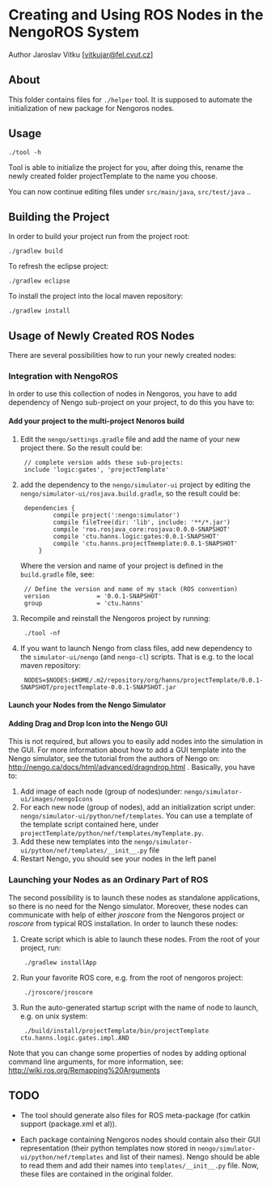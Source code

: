 Creating and Using ROS Nodes in the NengoROS System
================================================

Author Jaroslav Vitku [vitkujar@fel.cvut.cz]


About
------

This folder contains files for `./helper` tool. It is supposed to automate the initialization of new package for Nengoros nodes.

Usage
---------------

	./tool -h


Tool is able to initialize the project for you, after doing this, rename the newly created folder projectTemplate to the name you choose. 

You can now continue editing files under `src/main/java`, `src/test/java` ..

Building the Project
----------------------

In order to build your project run from the project root:

	./gradlew build
	
To refresh the eclipse project:

	./gradlew eclipse
	
To install the project into the local maven repository:

	./gradlew install
	

Usage of Newly Created ROS Nodes
---------------------------------

There are several possibilities how to run your newly created nodes:

### Integration with NengoROS
In order to use this collection of nodes in Nengoros, you have to add dependency of Nengo sub-project on your project, to do this you have to:
#### Add your project to the multi-project Nenoros build
1. Edit the `nengo/settings.gradle` file and add the name of your new project there. So the result could be:

		// complete version adds these sub-projects:
		include 'logic:gates', 'projectTemplate'
	
2. add the dependency to the `nengo/simulator-ui` project by editing the `nengo/simulator-ui/rosjava.build.gradle`, so the result could be:	

		dependencies {
			    compile project(':nengo:simulator')
			    compile fileTree(dir: 'lib', include: '**/*.jar')
			    compile 'ros.rosjava_core:rosjava:0.0.0-SNAPSHOT'
			    compile 'ctu.hanns.logic:gates:0.0.1-SNAPSHOT'
				compile 'ctu.hanns.projectTmemplate:0.0.1-SNAPSHOT'
			}

	Where the version and name of your project is defined in the `build.gradle` file, see:

		// Define the version and name of my stack (ROS convention)
		version             = '0.0.1-SNAPSHOT'
		group               = 'ctu.hanns'

3. Recompile and reinstall the Nengoros project by running:

		./tool -nf

4. If you want to launch Nengo from class files, add new dependency to the `simulator-ui/nengo` (and `nengo-cl`) scripts. That is e.g. to the local maven repository:

		NODES=$NODES:$HOME/.m2/repository/org/hanns/projectTemplate/0.0.1-SNAPSHOT/projectTemplate-0.0.1-SNAPSHOT.jar 

#### Launch your Nodes from the Nengo Simulator


#### Adding Drag and Drop Icon into the Nengo GUI
This is not required, but allows you to easily add nodes into the simulation in the GUI. For more information about how to add a GUI template into the Nengo simulator, see the tutorial from the authors of Nengo on: http://nengo.ca/docs/html/advanced/dragndrop.html .
Basically, you have to:

1. Add image of each node (group of nodes)under: `nengo/simulator-ui/images/nengoIcons`
2. For each new node (group of nodes), add an initialization script under: `nengo/simulator-ui/python/nef/templates`. You can use a template of the template script contained here, under `projectTemplate/python/nef/templates/myTemplate.py`.
3. Add these new templates into the `nengo/simulator-ui/python/nef/templates/__init__.py` file
4. Restart Nengo, you should see your nodes in the left panel



### Launching your Nodes as an Ordinary Part of ROS
The second possibility is to launch these nodes as standalone applications, so there is no need for the Nengo simulator. Moreover, these nodes can communicate with help of either *jroscore* from the Nengoros project or *roscore* from typical ROS installation. In order to launch these nodes:

1. Create script which is able to launch these nodes. From the root of your project, run:

		./gradlew installApp
2. Run your favorite ROS core, e.g. from the root of nengoros project:

		./jroscore/jroscore 

3. Run the auto-generated startup script with the name of node to launch, e.g. on unix system:

		./build/install/projectTemplate/bin/projectTemplate ctu.hanns.logic.gates.impl.AND

Note that you can change some properties of nodes by adding optional command line arguments, for more information, see: http://wiki.ros.org/Remapping%20Arguments


TODO
---------

* 	The tool should generate also files for ROS meta-package (for catkin support (package.xml et al)).

*	Each package containing Nengoros nodes should contain also their GUI representation (their python templates now stored in `nengo/simulator-ui/python/nef/templates` and list of their names). Nengo should be able to read them and add their names into `templates/__init__.py` file. Now, these files are contained in the original folder.



